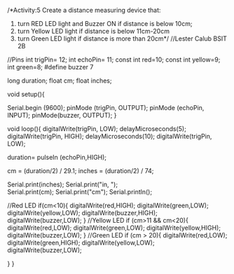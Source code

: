 /*Activity:5
Create a distance measuring device that:
1. turn RED LED light and Buzzer ON if distance is below 10cm;
2. turn Yellow LED light if distance is below 11cm-20cm
3. turn Green LED light if distance is more than 20cm*/
//Lester Calub BSIT 2B

//Pins
int trigPin= 12;
int echoPin= 11;
const int red=10;
const int yellow=9;
int green=8;
#define buzzer 7

long duration;
float cm;
float inches;


void setup(){
  
Serial.begin (9600);
pinMode (trigPin, OUTPUT);
pinMode (echoPin, INPUT);
pinMode(buzzer, OUTPUT);
}



void loop(){
digitalWrite(trigPin, LOW);
delayMicroseconds(5);
digitalWrite(trigPin, HIGH);
delayMicroseconds(10);
digitalWrite(trigPin, LOW);
             
duration= pulseIn (echoPin,HIGH);          
             
cm = (duration/2) / 29.1;
inches = (duration/2) / 74;
             

Serial.print(inches);
Serial.print("in, ");           
Serial.print(cm);
Serial.print("cm");
Serial.println();
  
  //Red LED
   if(cm<10){
    digitalWrite(red,HIGH);
    digitalWrite(green,LOW);
    digitalWrite(yellow,LOW);
    digitalWrite(buzzer,HIGH);
     digitalWrite(buzzer,LOW);
  }
  //Yellow LED
   if (cm>11 && cm<20){
    digitalWrite(red,LOW);
    digitalWrite(green,LOW);
    digitalWrite(yellow,HIGH); 
     digitalWrite(buzzer,LOW);
  }
  //Green LED
  if (cm > 20){
    digitalWrite(red,LOW);
    digitalWrite(green,HIGH);
    digitalWrite(yellow,LOW);
    digitalWrite(buzzer,LOW);
 
  
  
  }
}


